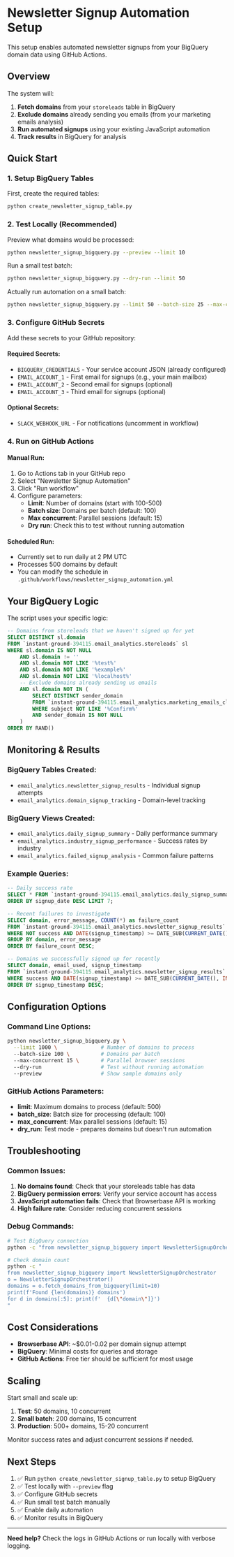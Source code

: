 # Newsletter Signup Automation Setup

This setup enables automated newsletter signups from your BigQuery domain data using GitHub Actions.

## Overview

The system will:
1. **Fetch domains** from your `storeleads` table in BigQuery
2. **Exclude domains** already sending you emails (from your marketing emails analysis)
3. **Run automated signups** using your existing JavaScript automation
4. **Track results** in BigQuery for analysis

## Quick Start

### 1. Setup BigQuery Tables

First, create the required tables:

```bash
python create_newsletter_signup_table.py
```

### 2. Test Locally (Recommended)

Preview what domains would be processed:
```bash
python newsletter_signup_bigquery.py --preview --limit 10
```

Run a small test batch:
```bash
python newsletter_signup_bigquery.py --dry-run --limit 50
```

Actually run automation on a small batch:
```bash
python newsletter_signup_bigquery.py --limit 50 --batch-size 25 --max-concurrent 10
```

### 3. Configure GitHub Secrets

Add these secrets to your GitHub repository:

#### Required Secrets:
- `BIGQUERY_CREDENTIALS` - Your service account JSON (already configured)
- `EMAIL_ACCOUNT_1` - First email for signups (e.g., your main mailbox)
- `EMAIL_ACCOUNT_2` - Second email for signups (optional)
- `EMAIL_ACCOUNT_3` - Third email for signups (optional)

#### Optional Secrets:
- `SLACK_WEBHOOK_URL` - For notifications (uncomment in workflow)

### 4. Run on GitHub Actions

#### Manual Run:
1. Go to Actions tab in your GitHub repo
2. Select "Newsletter Signup Automation"
3. Click "Run workflow"
4. Configure parameters:
   - **Limit**: Number of domains (start with 100-500)
   - **Batch size**: Domains per batch (default: 100)
   - **Max concurrent**: Parallel sessions (default: 15)
   - **Dry run**: Check this to test without running automation

#### Scheduled Run:
- Currently set to run daily at 2 PM UTC
- Processes 500 domains by default
- You can modify the schedule in `.github/workflows/newsletter_signup_automation.yml`

## Your BigQuery Logic

The script uses your specific logic:

```sql
-- Domains from storeleads that we haven't signed up for yet
SELECT DISTINCT sl.domain
FROM `instant-ground-394115.email_analytics.storeleads` sl
WHERE sl.domain IS NOT NULL 
    AND sl.domain != ''
    AND sl.domain NOT LIKE '%test%'
    AND sl.domain NOT LIKE '%example%'
    AND sl.domain NOT LIKE '%localhost%'
    -- Exclude domains already sending us emails
    AND sl.domain NOT IN (
        SELECT DISTINCT sender_domain 
        FROM `instant-ground-394115.email_analytics.marketing_emails_clean_20250612_082945` 
        WHERE subject NOT LIKE '%Confirm%'
        AND sender_domain IS NOT NULL
    )
ORDER BY RAND()
```

## Monitoring & Results

### BigQuery Tables Created:
- `email_analytics.newsletter_signup_results` - Individual signup attempts
- `email_analytics.domain_signup_tracking` - Domain-level tracking

### BigQuery Views Created:
- `email_analytics.daily_signup_summary` - Daily performance summary
- `email_analytics.industry_signup_performance` - Success rates by industry
- `email_analytics.failed_signup_analysis` - Common failure patterns

### Example Queries:

```sql
-- Daily success rate
SELECT * FROM `instant-ground-394115.email_analytics.daily_signup_summary`
ORDER BY signup_date DESC LIMIT 7;

-- Recent failures to investigate
SELECT domain, error_message, COUNT(*) as failure_count
FROM `instant-ground-394115.email_analytics.newsletter_signup_results`
WHERE NOT success AND DATE(signup_timestamp) >= DATE_SUB(CURRENT_DATE(), INTERVAL 7 DAY)
GROUP BY domain, error_message
ORDER BY failure_count DESC;

-- Domains we successfully signed up for recently
SELECT domain, email_used, signup_timestamp
FROM `instant-ground-394115.email_analytics.newsletter_signup_results`
WHERE success AND DATE(signup_timestamp) >= DATE_SUB(CURRENT_DATE(), INTERVAL 7 DAY)
ORDER BY signup_timestamp DESC;
```

## Configuration Options

### Command Line Options:
```bash
python newsletter_signup_bigquery.py \
  --limit 1000 \              # Number of domains to process
  --batch-size 100 \          # Domains per batch
  --max-concurrent 15 \       # Parallel browser sessions
  --dry-run                   # Test without running automation
  --preview                   # Show sample domains only
```

### GitHub Actions Parameters:
- **limit**: Maximum domains to process (default: 500)
- **batch_size**: Batch size for processing (default: 100)
- **max_concurrent**: Max parallel sessions (default: 15)
- **dry_run**: Test mode - prepares domains but doesn't run automation

## Troubleshooting

### Common Issues:

1. **No domains found**: Check that your storeleads table has data
2. **BigQuery permission errors**: Verify your service account has access
3. **JavaScript automation fails**: Check that Browserbase API is working
4. **High failure rate**: Consider reducing concurrent sessions

### Debug Commands:

```bash
# Test BigQuery connection
python -c "from newsletter_signup_bigquery import NewsletterSignupOrchestrator; o = NewsletterSignupOrchestrator(); print('✅ BigQuery connected')"

# Check domain count
python -c "
from newsletter_signup_bigquery import NewsletterSignupOrchestrator
o = NewsletterSignupOrchestrator()
domains = o.fetch_domains_from_bigquery(limit=10)
print(f'Found {len(domains)} domains')
for d in domains[:5]: print(f'  {d[\"domain\"]}')
"
```

## Cost Considerations

- **Browserbase API**: ~$0.01-0.02 per domain signup attempt
- **BigQuery**: Minimal costs for queries and storage
- **GitHub Actions**: Free tier should be sufficient for most usage

## Scaling

Start small and scale up:
1. **Test**: 50 domains, 10 concurrent
2. **Small batch**: 200 domains, 15 concurrent  
3. **Production**: 500+ domains, 15-20 concurrent

Monitor success rates and adjust concurrent sessions if needed.

## Next Steps

1. ✅ Run `python create_newsletter_signup_table.py` to setup BigQuery
2. ✅ Test locally with `--preview` flag
3. ✅ Configure GitHub secrets
4. ✅ Run small test batch manually
5. ✅ Enable daily automation
6. ✅ Monitor results in BigQuery

---

**Need help?** Check the logs in GitHub Actions or run locally with verbose logging. 